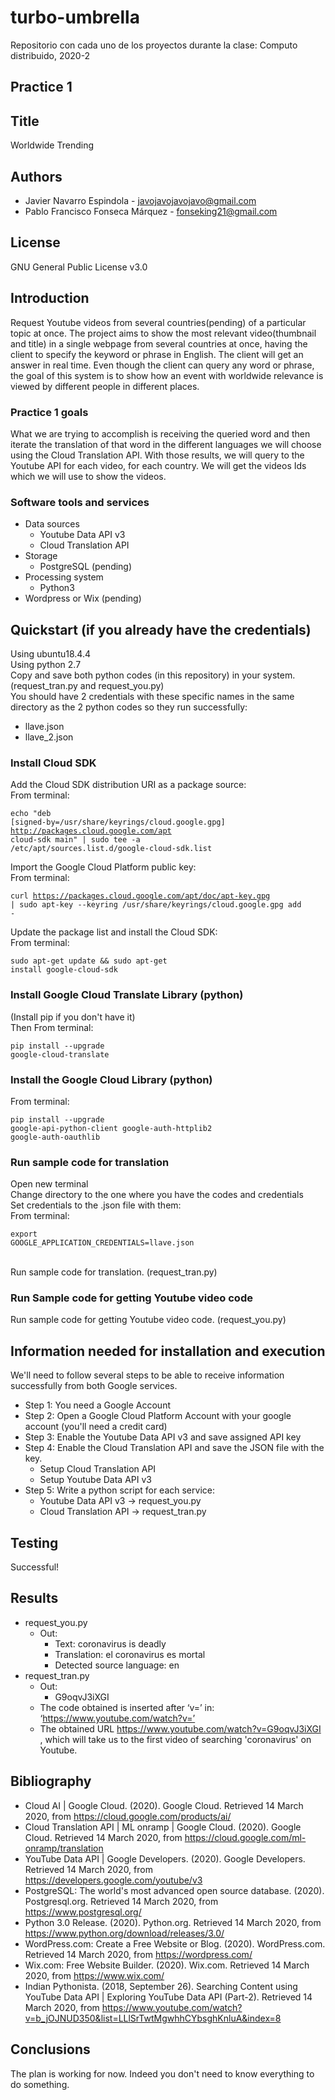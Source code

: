 # turbo-umbrella
Repositorio con cada uno de los proyectos durante la clase: Computo distribuido, 2020-2

## Practice 1
## Title
Worldwide Trending
## Authors
* Javier Navarro Espindola - javojavojavojavo@gmail.com
* Pablo Francisco Fonseca Márquez - fonseking21@gmail.com
	  
## License 
GNU General Public License v3.0

## Introduction
Request Youtube videos from several countries(pending) of a particular topic at once.
The project aims to show the most relevant video(thumbnail and title) in a single webpage from several countries at once, having the client to specify the keyword or phrase in English. The client will get an answer in real time. Even though the client can query any word or phrase, the goal of this system is to show how an event with worldwide relevance is viewed by different people in different places.

### Practice 1 goals
What we are trying to accomplish is receiving the queried word and then iterate the translation of that word in the different languages we will choose using the Cloud Translation API. With those results, we will query to the Youtube API for each video, for each country. We will get the videos Ids which we will use to show the videos.

### Software tools and services
* Data sources
	* Youtube Data API v3
	* Cloud Translation API
* Storage
	* PostgreSQL (pending)
* Processing system
	* Python3
* Wordpress or Wix (pending)

## Quickstart (if you already have the credentials)
Using ubuntu18.4.4  
Using python 2.7  
Copy and save both python codes (in this repository) in your system. (request_tran.py and request_you.py)   
You should have 2 credentials with these specific names in the same directory as the 2 python codes so they run successfully:
* llave.json
* llave_2.json
### Install Cloud SDK
Add the Cloud SDK distribution URI as a package source:  
From terminal: <pre><code>echo "deb [signed-by=/usr/share/keyrings/cloud.google.gpg] http://packages.cloud.google.com/apt cloud-sdk main" | sudo tee -a /etc/apt/sources.list.d/google-cloud-sdk.list</code></pre>  

Import the Google Cloud Platform public key:  
From terminal: <pre><code>curl https://packages.cloud.google.com/apt/doc/apt-key.gpg | sudo apt-key --keyring /usr/share/keyrings/cloud.google.gpg add -</code></pre>  

Update the package list and install the Cloud SDK:  
From terminal: <pre><code>sudo apt-get update && sudo apt-get install google-cloud-sdk</code></pre>  

### Install Google Cloud Translate Library (python)
(Install pip if you don't have it)          
Then
From terminal: <pre><code>pip install --upgrade google-cloud-translate</code></pre>

### Install the Google Cloud Library (python)
From terminal: <pre><code>pip install --upgrade google-api-python-client google-auth-httplib2 google-auth-oauthlib</code></pre>

### Run sample code for translation
Open new terminal  
Change directory to the one where you have the codes and credentials  
Set credentials to the .json file with them:  
From terminal: <pre><code>export GOOGLE_APPLICATION_CREDENTIALS=llave.json</code></pre>  
Run sample code for translation. (request_tran.py)  

### Run Sample code for getting Youtube video code
Run sample code for getting Youtube video code. (request_you.py)

## Information needed for installation and execution
We'll need to follow several steps to be able to receive information successfully from both Google services.
* Step 1: You need a Google Account 
* Step 2: Open a Google Cloud Platform Account with your google account (you'll need a credit card)
* Step 3: Enable the Youtube Data API v3 and save assigned API key
* Step 4: Enable the Cloud Translation API and save the JSON file with the key.
	* Setup Cloud Translation API
	* Setup Youtube Data API v3
* Step 5: Write a python script for each service:
	* Youtube Data API v3 -> request_you.py
	* Cloud Translation API -> request_tran.py

## Testing
Successful!

## Results
* request_you.py
	* Out:	
		* Text: coronavirus is deadly
		* Translation: el coronavirus es mortal
		* Detected source language: en
* request_tran.py
	* Out:
		* G9oqvJ3iXGI
	* The code obtained is inserted after ‘v=’ in:  ‘https://www.youtube.com/watch?v=’
	* The obtained URL https://www.youtube.com/watch?v=G9oqvJ3iXGI , which will take us to the first video of searching 'coronavirus' on Youtube.
		
## Bibliography
* Cloud AI | Google Cloud. (2020). Google Cloud. Retrieved 14 March 2020, from https://cloud.google.com/products/ai/
* Cloud Translation API | ML onramp | Google Cloud. (2020). Google Cloud. Retrieved 14 March 2020, from https://cloud.google.com/ml-onramp/translation
* YouTube Data API | Google Developers. (2020). Google Developers. Retrieved 14 March 2020, from https://developers.google.com/youtube/v3
* PostgreSQL: The world's most advanced open source database. (2020). Postgresql.org. Retrieved 14 March 2020, from https://www.postgresql.org/
* Python 3.0 Release. (2020). Python.org. Retrieved 14 March 2020, from https://www.python.org/download/releases/3.0/
* WordPress.com: Create a Free Website or Blog. (2020). WordPress.com. Retrieved 14 March 2020, from https://wordpress.com/
* Wix.com: Free Website Builder. (2020). Wix.com. Retrieved 14 March 2020, from https://www.wix.com/
* Indian Pythonista. (2018, September 26). Searching Content using YouTube Data API | Exploring YouTube Data API (Part-2). Retrieved 14 March 2020, from https://www.youtube.com/watch?v=b_jOJNUD350&list=LLlSrTwtMgwhhCYbsghKnluA&index=8

## Conclusions
The plan is working for now. Indeed you don't need to know everything to do something.
